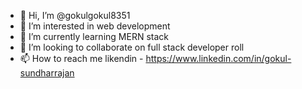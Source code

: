 - 👋 Hi, I’m @gokulgokul8351
- 👀 I’m interested in web development
- 🌱 I’m currently learning MERN stack 
- 💞️ I’m looking to collaborate on full stack developer roll
- 📫 How to reach me likendin - https://www.linkedin.com/in/gokul-sundharrajan

<!---
gokulgokul8351/gokulgokul8351 is a ✨ special ✨ repository because its `README.md` (this file) appears on your GitHub profile.
You can click the Preview link to take a look at your changes.
--->
